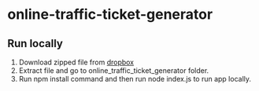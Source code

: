 # online-traffic-ticket-generator
## Run locally
<ol>
			<li>Download zipped file from <a target ="_blank" href="https://www.dropbox.com/s/mqda1rbht7k2qa7/online_traffic_ticket_generator.zip?dl=0">dropbox</a></li>
			<li>Extract file and go to online_traffic_ticket_generator folder.</li>
			<li>Run npm install command and then run node index.js to run app locally.</li>
		</ol>
